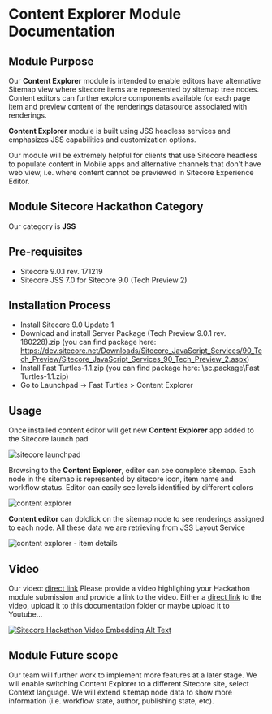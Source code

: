 # Content Explorer Module Documentation

## Module Purpose

Our **Content Explorer** module is intended to enable editors have alternative Sitemap view where sitecore items are represented by sitemap tree nodes. Content editors can further explore components available for each page item and preview content of the renderings datasource associated with renderings.

**Content Explorer** module is built using JSS headless services and emphasizes JSS capabilities and customization options.

Our module will be extremely helpful for clients that use Sitecore headless to populate content in Mobile apps and alternative channels that don't have web view, i.e. where content cannot be previewed in Sitecore Experience Editor.

## Module Sitecore Hackathon Category

Our category is **JSS**

## Pre-requisites

* Sitecore 9.0.1 rev. 171219
* Sitecore JSS 7.0 for Sitecore 9.0 (Tech Preview 2)

## Installation Process

* Install Sitecore 9.0 Update 1
* Download and install Server Package (Tech Preview 9.0.1 rev. 180228).zip (you can find package here: https://dev.sitecore.net/Downloads/Sitecore_JavaScript_Services/90_Tech_Preview/Sitecore_JavaScript_Services_90_Tech_Preview_2.aspx)
* Install Fast Turtles-1.1.zip (you can find package here: \sc.package\Fast Turtles-1.1.zip)
* Go to Launchpad -> Fast Turtles > Content Explorer

## Usage

Once installed content editor will get new **Content Explorer** app added to the Sitecore launch pad

![sitecore launchpad](https://user-images.githubusercontent.com/16732500/36940354-93b60492-1f52-11e8-8962-c3f24cecc761.png)

Browsing to the **Content Explorer**, editor can see complete sitemap. Each node in the sitemap is represented by sitecore icon,  item name and workflow status. Editor can easily see levels identified by different colors

![content explorer](https://user-images.githubusercontent.com/16732500/36940395-feed8e9c-1f52-11e8-974b-4a66bc4756e4.png)

**Content editor** can dblclick on the sitemap node to see renderings assigned to each node. All these data we are retrieving from JSS Layout Service

![content explorer - item details](https://user-images.githubusercontent.com/16732500/36940421-74f2573a-1f53-11e8-9470-f0dead0cb073.png)

## Video
Our video: [direct link](https://www.screencast.com/t/ij4r3RXpb)
Please provide a video highlighing your Hackathon module submission and provide a link to the video. Either a [direct link](C:\Users\apr.BRIMIT\Desktop\2018-03-04_0206.swf) to the video, upload it to this documentation folder or maybe upload it to Youtube...

[![Sitecore Hackathon Video Embedding Alt Text](https://img.youtube.com/vi/EpNhxW4pNKk/0.jpg)](https://www.youtube.com/watch?v=EpNhxW4pNKk)

## Module Future scope

Our team will further work to implement more features at a later stage. We will enable switching Content Explorer to a different Sitecore site, select Context language. We will extend sitemap node data to show more information (i.e. workflow state, author, publishing state, etc).

